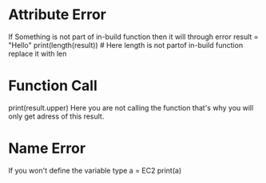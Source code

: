 # Attribute Error
If Something is not part of in-build function then it will through error
result = "Hello"
print(length(result)) # Here length is not partof in-build function replace it with len

# Function Call
print(result.upper)
Here you are not calling the function that's why you will only get adress of this result.

# Name Error
If you won't define the variable type
a = EC2
print(a)
